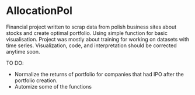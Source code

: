 # AllocationPol
Financial project written to scrap data from polish business sites about stocks and create optimal portfolio. Using simple function for basic visualisation. Project was mostly about training for working on datasets with time series. Visualization, code, and interpretation should be corrected anytime soon.

TO DO:
- Normalize the returns of portfolio for companies that had IPO after the portfolio creation.
- Automize some of the functions
